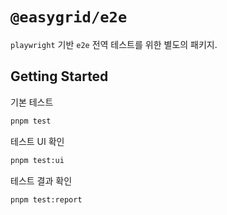 # `@easygrid/e2e`

`playwright` 기반 `e2e` 전역 테스트를 위한 별도의 패키지.

## Getting Started

기본 테스트
```bash
pnpm test
```

테스트 UI 확인
```bash
pnpm test:ui
```

테스트 결과 확인
```bash
pnpm test:report
```
